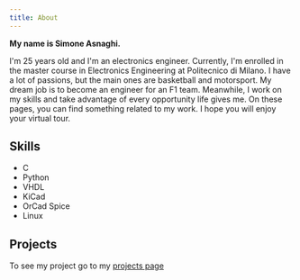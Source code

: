 ```yaml
---
title: About
---
```


**My name is Simone Asnaghi.**  

I'm 25 years old and I'm an electronics engineer. Currently, I'm enrolled in the master course in Electronics Engineering at Politecnico di Milano. I have a lot of passions, but the main ones are basketball and motorsport. My dream job is to become an engineer for an F1 team. Meanwhile, I work on my skills and take advantage of every opportunity life gives me. On these pages, you can find something related to my work. I hope you will enjoy your virtual tour.

## Skills

* C
* Python
* VHDL
* KiCad
* OrCad Spice
* Linux

## Projects

To see my project go to my [projects page](https://simoasnaghi.github.io/projects)
